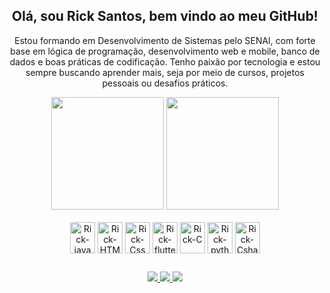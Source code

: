 <div align="center">
  
##  Olá, sou Rick Santos, bem vindo ao meu GitHub!
</div>
<p align="center">
  Estou formando em Desenvolvimento de Sistemas pelo SENAI, com forte base em lógica de programação, desenvolvimento web e mobile,
  banco de dados e boas práticas de codificação. Tenho paixão por tecnologia e estou sempre buscando aprender mais, seja por meio de cursos,
  projetos pessoais ou desafios práticos.
</p>

<div align="center" >
  
<img height="180em" src="https://github-readme-stats.vercel.app/api?username=RkSantts&show_icons=true&theme=transparent"/>
<img height="180em" src="https://github-readme-stats.vercel.app/api/top-langs/?username=RKSantts&layout=compact&theme=transparent"/>
</div>

<div style="display: incline-block" align="center"><br>
<img height="50" align="center" alt="Rick-java" heigth="30" width="40" src="https://cdn.jsdelivr.net/gh/devicons/devicon@latest/icons/java/java-original-wordmark.svg" />
<img  height="50"align="center" alt="Rick-HTML" heigth="30" width="40" src="https://cdn.jsdelivr.net/gh/devicons/devicon@latest/icons/html5/html5-original.svg" />
<img height="50"align="center" alt="Rick-Css" heigth="30" width="40" src="https://cdn.jsdelivr.net/gh/devicons/devicon@latest/icons/css3/css3-original.svg" />
<img height="50" align="center" alt="Rick-flutter" heigth="30" width="40" src="https://cdn.jsdelivr.net/gh/devicons/devicon@latest/icons/flutter/flutter-original.svg" />
<img height="50" align="center" alt="Rick-C" heigth="30" width="40" src="https://cdn.jsdelivr.net/gh/devicons/devicon@latest/icons/c/c-original.svg" />
<img height="50" align="center" alt="Rick-python" heigth="30" width="40" src="https://cdn.jsdelivr.net/gh/devicons/devicon@latest/icons/python/python-original.svg" />
<img height="50" align="center" alt="Rick-Csharp" heigth="30" width="40" src="https://cdn.jsdelivr.net/gh/devicons/devicon@latest/icons/csharp/csharp-original.svg" />
</div>


##

<div align="center">
  <a href="https://www.instagram.com/riickssantos/" target="_blank">
    <img src="https://img.shields.io/badge/Instagram-E4405F?style=for-the-badge&logo=instagram&logoColor=white">
  </a>

  <a href="https://www.linkedin.com/in/rick-santos-?utm_source=share&utm_campaign=share_via&utm_content=profile&utm_medium=ios_app" target="_blank">
    <img src="https://img.shields.io/badge/LinkedIn-0077B5?style=for-the-badge&logo=linkedin&logoColor=white">
  </a>

 <a href="https://mail.google.com/mail/?view=cm&fs=1&to=rs6545570@gmail.com&su=Contato%20via%20GitHub&body=Ol%C3%A1%20Rick,%20vi%20seu%20perfil%20no%20GitHub%20e%20gostaria%20de%20entrar%20em%20contato." target="_blank">
    <img src="https://img.shields.io/badge/Gmail-D14836?style=for-the-badge&logo=gmail&logoColor=white">
  </a>
</div>

<!--
- 🔭 I’m currently working on ...
- 🌱 I’m currently learning ...
- 👯 I’m looking to collaborate on ...
- 🤔 I’m looking for help with ...
- 💬 Ask me about ...
- 📫 How to reach me: ...
- 😄 Pronouns: ...
- ⚡ Fun fact: ...
-->
